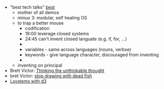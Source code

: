 - "best tech talks" [best][]
  + mother of all demos
  + minux 3: modular, self healing OS
  + to trap a better mouse
      * codification
      * 19:00 leverage closed systems
      * 24:45 can't invent closed languate (e.g. if, for, ...)
      * 
      * variables - same across languages (nouns, verbse)
      * keywords - give language character, discouraged from inventing
      * 
  + inventing on principal
- Brett Victor: [Thinking the unthinkable thought](https://vimeo.com/67076984)
- bret Victor: [stop drawing with dead fish](https://vimeo.com/64895205)
- [Lsystems with d3](http://cartesianfaith.com/2014/01/18/generating-artificial-plants-using-stochastic-lindenmayer-systems-with-d3-js/)

[best]: http://img.labnol.org/files/best-technical-talks.html
